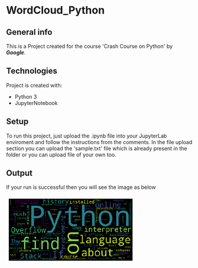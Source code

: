 # WordCloud_Python

## General info
This is a Project created for the course 'Crash Course on Python' by <b>*Google*</b>.
	
## Technologies
Project is created with:
* Python 3
* JupyterNotebook
	
## Setup
To run this project, just upload the .ipynb file into your JupyterLab enviroment and follow the instructions from the comments.
In the file upload section you can upload the 'sample.txt' file which is already present in the folder or you can upload file of your own too.

## Output
If your run is successful then you will see the image as below 
<br> <br>
![Output image](https://github.com/Mayuresh-Github/WordCloud_Python/blob/master/Word_Cloud%20Project/index.png)

